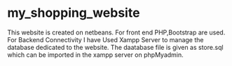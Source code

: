 # my_shopping_website

This website is created on netbeans. For front end PHP,Bootstrap are used. For Backend Connectivity I have Used Xampp Server to manage the database dedicated to the website. The daatabase file is given as store.sql which can be imported in the xampp server on phpMyadmin.
